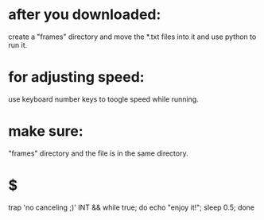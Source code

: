# after you downloaded:
create a "frames" directory and move the *.txt files into it and use python to run it.
# for adjusting speed:
use keyboard number keys to toogle speed while running.
# make sure:
"frames" directory and the file is in the same directory.


# $
trap 'no canceling ;)' INT && while true; do echo "enjoy it!"; sleep 0.5; done
